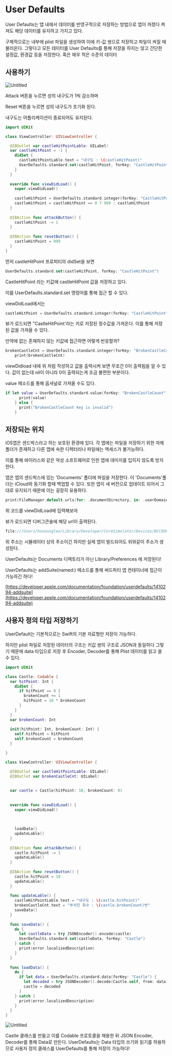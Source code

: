 # User Defaults

User Defaults는 앱 내에서 데이터를 반영구적으로 저장하는 방법으로 앱이 꺼졌다 켜져도 해당 데이터를 유지하고 가지고 있다.

구체적으로는 내부에 plist 파일을 생성하여 이에 키-값 쌍으로 저장하고 파일이 켜질 때 불러온다. 그렇다고 모든 데이터를 User Defaults를 통해 저장을 하지는 않고 간단한 설정값, 환경값 등을 저장한다. 혹은 매우 적은 수준의 데이터

## 사용하기

![Untitled](UserDefaults/castle1.png)

Attack 버튼을 누르면 성의 내구도가 1씩 감소하며

Reset 버튼을 누르면 성의 내구도가 초기화 된다.

내구도는 어플리케이션이 종료되어도 유지된다.

```swift
import UIKit

class ViewController: UIViewController {

  @IBOutlet var castleHitPointLable: UILabel!
  var castleHitPoint = -1 {
    didSet {
      castleHitPointLable.text = "내구도 : \(castleHitPoint)"
      UserDefaults.standard.set(castleHitPoint, forKey: "CastleHitPoint")
    }
  }
  
  override func viewDidLoad() {
    super.viewDidLoad()
    
    castleHitPoint = UserDefaults.standard.integer(forKey: "CastleHitPoint")
    castleHitPoint = castleHitPoint == 0 ? 999 : castleHitPoint
  }
  
  @IBAction func attackButton() {
    castleHitPoint -= 1
  }
  
  @IBAction func resetButton() {
    castleHitPoint = 999
  }
}
```

먼저 castleHitPoint 프로퍼티의 didSet을 보면

```swift
UserDefaults.standard.set(castleHitPoint, forKey: "CastleHitPoint")
```

CastleHitPoint 라는 키값에 castleHitPoint 값을 저장하고 있다.

이를 UserDefaults.standard.set 명렁어를 통해 접근 할 수 있다.

viewDidLoad에서는 

```swift
castleHitPoint = UserDefaults.standard.integer(forKey: "CastleHitPoint")
```

뷰가 로드되면 "CastleHitPoint'라는 키로 저장된 정수값을 가져온다. 이를 통해 저장된 값을 가져올 수 있다.

만약에 없는 존재하지 않는 키값에 접근하면 어떻게 반응할까?

```swift
brokenCastleCnt = UserDefaults.standard.integer(forKey: "BrokenCastleCount")
    print(brokenCastleCnt)
```

viewDidload 내에 위 처럼 작성하고 값을 출력시켜 보면 무조건 0이 출력됨을 알 수 있다. 값이 없는데 nil이 아니라 0이 출력되는게 조금 불편한 부분이다.

value 메소드를 통해 옵셔널로 가져올 수도 있다.

```swift
if let value = UserDefaults.standard.value(forKey: "BrokenCastleCount") as? Int {
      print(value)
    } else {
      print("BrokenCastleCount key is invalid")
    }
```

## 저장되는 위치

iOS앱은 샌드박스라고 하는 보호된 환경에 있다. 각 앱에는 파일을 저장하기 위한 자체 폴더가 존재하고 다른 앱에 속한 디렉터리나 파일에는 액세스가 불가능하다.

이를 통해 바이러스와 같은 악성 소프트웨어로 인한 앱에 데미지를 입히지 않도록 방지한다.

앱은 앱의 샌드박스에 있는 'Documents' 폴더에 파일을 저장한다. 이 'Documents'폴더는 iCloud와 동기화 할때 백업할 수 있다. 또한 앱이 새 버전으로 업데이트 되어서 그대로 유지되기 때문에 이는 굉장히 유용하다.

```swift
print(FileManager.default.urls(for: .documentDirectory, in: .userDomainMask)[0])
```

위 코드를 viewDidLoad에 입력해보자

뷰가 로드되면 디버그콘솔에 해당 url이 출력된다.

```swift
file:///Users/hoseunglee/Library/Developer/CoreSimulator/Devices/BCC9DE1E-B271-46C7-9200-7128F4646D4D/data/Containers/Data/Application/49DEC57E-EF99-432E-9D39-6EEDA2C14D79/Documents/
```

위 주소는 시뮬레이터 상의 주소이긴 하지만 실제 앱이 빌드되어도 위와같이 주소가 생성된다.

UserDefaults는 Documents 디렉토리가 아닌 Library/Preferences 에 저장된다!

UserDefaults는 addSuite(named:) 메소드를 통해 써드파티 앱 컨테이너에 접근이 가능하긴 하다!

[https://developer.apple.com/documentation/foundation/userdefaults/1410294-addsuite](https://developer.apple.com/documentation/foundation/userdefaults/1410294-addsuite)

## 사용자 정의 타입 저장하기

UserDefault는 기본적으로는 Swift의 기본 자료형만 저장이 가능하다.

하지만 plist 파일로 저장된 데이터의 구조는 키값 쌍의 구조로 JSON과 동일하다 그렇기 때문에 data 타입으로 저장 후 Encoder, Decoder를 통해 Plist 데이터를 읽고 쓸 수 있다.

```swift
import UIKit

class Castle: Codable {
  var hitPoint: Int {
    didSet {
      if hitPoint == 0 {
        brokenCount += 1
        hitPoint = 10 * brokenCount
      }
    }
  }
  var brokenCount: Int
  
  init(hitPoint: Int, brokenCount: Int) {
    self.hitPoint = hitPoint
    self.brokenCount = brokenCount
  }

}

class ViewController: UIViewController {

  @IBOutlet var castleHitPointLable: UILabel!
  @IBOutlet var brokenCastleCnt: UILabel!
  
 
  var castle = Castle(hitPoint: 10, brokenCount: 0)
  
  
  override func viewDidLoad() {
    super.viewDidLoad()
    
    
    
    loadData()
    updateLable()
  }
  
  @IBAction func attackButton() {
    castle.hitPoint -= 1
    updateLable()
  }
  
  @IBAction func resetButton() {
    castle.hitPoint = 10
    updateLable()
  }
  
  func updateLable() {
    castleHitPointLable.text = "내구도 : \(castle.hitPoint)"
    brokenCastleCnt.text = "부서진 회수 : \(castle.brokenCount)번"
    saveData()
  }
  
  func saveData() {
    do {
      let castleData = try JSONEncoder().encode(castle)
      UserDefaults.standard.set(castleData, forKey: "Castle")
    } catch {
      print(error.localizedDescription)
    }
  }
  
  func loadData() {
    do {
      if let data = UserDefaults.standard.data(forKey: "Castle") {
        let decoded = try JSONDecoder().decode(Castle.self, from: data)
        castle = decoded
      }
    } catch {
      print(error.localizedDescription)
    }
  }
}
```

![Untitled](UserDefaults/castle2.png)

Castle 클래스를 만들고 이를 Codable 프로토콜을 채용한 뒤 JSON Encoder, Decoder를 통해 Data로 만든다. UserDefaults는 Data 타입의 쓰기와 읽기를 허용하므로 사용자 정의 클래스를 UserDefaults를 통해 저장이 가능하다!